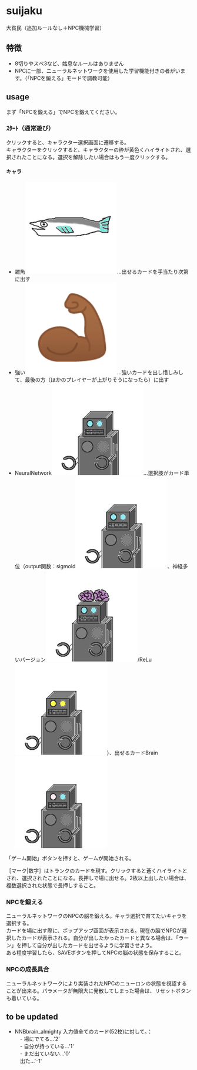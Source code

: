 # suijaku
大貧民（追加ルールなし＋NPC機械学習）<BR>
## 特徴
* 8切りやスぺ3など、姑息なルールはありません<BR>
* NPCに一部、ニューラルネットワークを使用した学習機能付きの者がいます。（「NPCを鍛える」モードで調教可能）
## usage
まず「NPCを鍛える」でNPCを鍛えてください。
### ｽﾀｰﾄ（通常遊び）
クリックすると、キャラクター選択画面に遷移する。<BR>
キャラクターをクリックすると、キャラクターの枠が黄色くハイライトされ、選択されたことになる。選択を解除したい場合はもう一度クリックする。
#### キャラ
* 雑魚![zako](app/src/main/res/drawable/zako.jpg)…出せるカードを手当たり次第に出す<BR>
* 強い![strong](app/src/main/res/drawable/strong.jpg)…強いカードを出し惜しみして、最後の方（ほかのプレイヤーが上がりそうになったら）に出す<BR>
* NeuralNetwork![robot](app/src/main/res/drawable/robot_full_sigmoid.jpg)…選択肢がカード単位（output関数：sigmoid![robot](app/src/main/res/drawable/robot_full_sigmoid.jpg)、神経多いバージョン![manyneurons](app/src/main/res/drawable/robot_manyneurons.jpg)/ReLu![ReLu](app/src/main/res/drawable/robot_full_relu.jpg)）、出せるカードBrain![select](app/src/main/res/drawable/robot_select.jpg)

「ゲーム開始」ボタンを押すと、ゲームが開始される。

［マーク|数字］はトランクのカードを現す。クリックすると蒼くハイライトとされ、選択されたことになる。長押しで場に出せる。2枚以上出したい場合は、複数選択された状態で長押しすること。
### NPCを鍛える
ニューラルネットワークのNPCの脳を鍛える。キャラ選択で育てたいキャラを選択する。<BR>
カードを場に出す際に、ポップアップ画面が表示される。現在の脳でNPCが選択したカードが表示される。自分が出したかったカードと異なる場合は、「ラーン」を押して自分が出したカードを出せるように学習させよう。<BR>ある程度学習したら、SAVEボタンを押してNPCの脳の状態を保存すること。
### NPCの成長具合
ニューラルネットワークにより実装されたNPCのニューロンの状態を視認することが出来る。パラメータが無限大に発散してしまった場合は、リセットボタンも着いている。

## to be updated
* NNBbrain_almighty 入力値全てのカード(52枚)に対して。：<BR>
　- 場にでてる…'2'<BR>
　- 自分が持っている…'1'<BR>
　- まだ出ていない…'0'<BR>
　出た…'-1'<BR>


